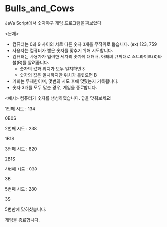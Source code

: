 # Bulls_and_Cows

JaVa Script에서 숫자야구 게임 프로그램을 짜보았다

<문제>
- 컴퓨터는 0과 9 사이의 서로 다른 숫자 3개를 무작위로 뽑습니다. (ex) 123, 759
- 사용자는 컴퓨터가 뽑은 숫자를 맞추기 위해 시도합니다.
- 컴퓨터는 사용자가 입력한 세자리 숫자에 대해서, 아래의 규칙대로 스트라이크(S)와 볼(B)를 알려줍니다.
    - 숫자의 값과 위치가 모두 일치하면 S
    - 숫자의 값은 일치하지만 위치가 틀렸으면 B
- 기회는 무제한이며, 몇번의 시도 후에 맞췄는지 기록됩니다.
- 숫자 3개를 모두 맞춘 경우, 게임을 종료합니다.

<예시>
컴퓨터가 숫자를 생성하였습니다. 답을 맞춰보세요!

1번째 시도 : 134

0B0S

2번째 시도 : 238

1B1S

3번째 시도 : 820

2B1S

4번째 시도 : 028

3B

5번째 시도 : 280

3S

5번만에 맞히셨습니다. 

게임을 종료합니다.
